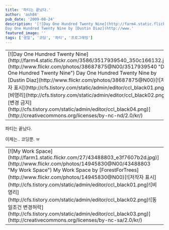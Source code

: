 ```yaml
---
title: '파티는 끝났다.'
author: 'ash84'
pub_date: '2009-08-24'
description: '[![Day One Hundred Twenty Nine](http://farm4.static.flickr.com/3586/3517939540_350c166132.jpg)](http://www.flickr.com/photos/38687875@N00/3517939540 "Day One Hundred Twenty Nine")  
Day One Hundred Twenty Nine by [Dustin Diaz](http://www.'
featured_image: ''
tags: ['생일', '코딩', '파티', '프로그래밍']
---
```



<table class="flickrImgSearch">  
<tbody>  
<tr>  
<td>[![Day One Hundred Twenty Nine](http://farm4.static.flickr.com/3586/3517939540_350c166132.jpg)](http://www.flickr.com/photos/38687875@N00/3517939540 "Day One Hundred Twenty Nine")  
<span>Day One Hundred Twenty Nine by [Dustin Diaz](http://www.flickr.com/photos/38687875@N00)</span>[![저작자 표시](http://cfs.tistory.com/static/admin/editor/ccl_black01.png)![비영리](http://cfs.tistory.com/static/admin/editor/ccl_black02.png)![변경 금지](http://cfs.tistory.com/static/admin/editor/ccl_black04.png)](http://creativecommons.org/licenses/by-nc-nd/2.0/kr/)</td></tr></tbody></table>파티는 끝났다.

이제는.. 코딩뿐. ㅠ

<table class="flickrImgSearch">  
<tbody>  
<tr>  
<td>[![My Work Space](http://farm1.static.flickr.com/27/43488803_e3f7607b2d.jpg)](http://www.flickr.com/photos/14945830@N00/43488803 "My Work Space")  
<span>My Work Space by [ForestForTrees](http://www.flickr.com/photos/14945830@N00)</span>[![저작자 표시](http://cfs.tistory.com/static/admin/editor/ccl_black01.png)![비영리](http://cfs.tistory.com/static/admin/editor/ccl_black02.png)![동일조건 변경허락](http://cfs.tistory.com/static/admin/editor/ccl_black03.png)](http://creativecommons.org/licenses/by-nc-sa/2.0/kr/)</td></tr></tbody></table>


